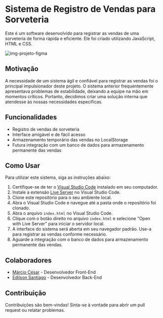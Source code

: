 # Sistema de Registro de Vendas para Sorveteria

Este é um software desenvolvido para registrar as vendas de uma sorveteria de forma rápida e eficiente. Ele foi criado utilizando JavaScript, HTML e CSS.

![img-projeto-figma](https://github.com/marcionogit/sitema/blob/img/balcão.png)

## Motivação

A necessidade de um sistema ágil e confiável para registrar as vendas foi o principal impulsionador deste projeto. O sistema anterior frequentemente apresentava problemas de estabilidade, deixando a equipe na mão em momentos críticos. Portanto, decidimos criar uma solução interna que atendesse às nossas necessidades específicas.

## Funcionalidades

- Registro de vendas de sorveteria
- Interface amigável e de fácil acesso
- Armazenamento temporário das vendas no LocalStorage
- Futura integração com um banco de dados para armazenamento permanente das vendas

## Como Usar

Para utilizar este sistema, siga as instruções abaixo:

1. Certifique-se de ter o [Visual Studio Code](https://code.visualstudio.com/) instalado em seu computador.
2. Instale a extensão [Live Server](https://marketplace.visualstudio.com/items?itemName=ritwickdey.LiveServer) no Visual Studio Code.
3. Clone este repositório para o seu ambiente local.
4. Abra o Visual Studio Code e navegue até a pasta onde o repositório foi clonado.
5. Abra o arquivo `index.html` no Visual Studio Code.
6. Clique com o botão direito no arquivo `index.html` e selecione "Open with Live Server" para iniciar o servidor local.
7. A interface do sistema será aberta em seu navegador padrão. Use-a para registrar as vendas conforme necessário.
8. Aguarde a integração com o banco de dados para armazenamento permanente das vendas.


## Colaboradores

- [Márcio César](https://github.com/marcionogit) - Desenvolvedor Front-End
- [Edilson Santiago](https://github.com/edilson-santiago-da-silva) - Desenvolvedor Back-End

## Contribuição

Contribuições são bem-vindas! Sinta-se à vontade para abrir um pull request ou relatar problemas.
